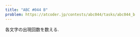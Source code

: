 ```yaml
---
title: "ABC #044 B"
problem: https://atcoder.jp/contests/abc044/tasks/abc044_b
---
```

各文字の出現回数を数える.
